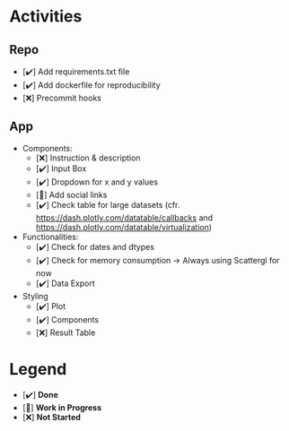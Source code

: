 # Activities
## Repo
- [✔️] Add requirements.txt file
- [✔️] Add dockerfile for reproducibility
- [❌] Precommit hooks
## App
- Components:
  - [❌] Instruction & description
  - [✔️] Input Box
  - [✔️] Dropdown for x and y values
  - [🚧] Add social links
  - [✔️] Check table for large datasets (cfr. https://dash.plotly.com/datatable/callbacks and https://dash.plotly.com/datatable/virtualization)
- Functionalities:
  - [✔️] Check for dates and dtypes
  - [✔️] Check for memory consumption -> Always using Scattergl for now
  - [✔️] Data Export
- Styling
  - [✔️] Plot
  - [✔️] Components
  - [❌] Result Table

# Legend
- [✔️] **Done**
- [🚧] **Work in Progress**
- [❌] **Not Started**
